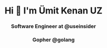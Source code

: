 <h1 align="center">Hi 👋 I'm Ümit Kenan UZ</h1>
<h3 align="center">Software Engineer at @useinsider</h3>
<h3 align="center"> Gopher @golang </h3>
